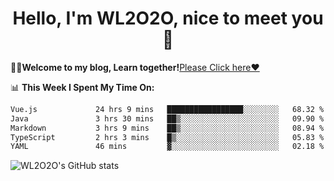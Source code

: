 <h1 align = "center">Hello, I'm WL2O2O, nice to meet you 👋</h1>

🧑‍💻**Welcome to my blog, Learn together!**[Please Click here❤️](https://wl2o2o.github.io)

📊 **This Week I Spent My Time On:**
<!--START_SECTION:waka-->

```txt
Vue.js             24 hrs 9 mins   █████████████████░░░░░░░░   68.32 %
Java               3 hrs 30 mins   ██▒░░░░░░░░░░░░░░░░░░░░░░   09.90 %
Markdown           3 hrs 9 mins    ██▒░░░░░░░░░░░░░░░░░░░░░░   08.94 %
TypeScript         2 hrs 3 mins    █▒░░░░░░░░░░░░░░░░░░░░░░░   05.83 %
YAML               46 mins         ▓░░░░░░░░░░░░░░░░░░░░░░░░   02.18 %
```

<!--END_SECTION:waka-->

![WL2O2O's GitHub stats](https://github-readme-stats.vercel.app/api?username=wl2o2o&show_icons=true)


<!--
**WL2O2O/WL2O2O** is a ✨ _special_ ✨ repository because its `README.md` (this file) appears on your GitHub profile.

Here are some ideas to get you started:

- 🔭 I’m currently working on ...
- 🌱 I’m currently learning ...
- 👯 I’m looking to collaborate on ...
- 🤔 I’m looking for help with ...
- 💬 Ask me about ...
- 📫 How to reach me: ...
- 😄 Pronouns: ...
- ⚡ Fun fact: ...
-->
